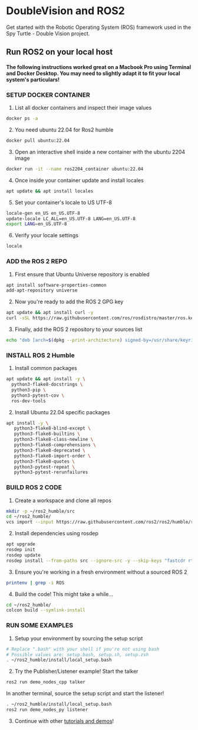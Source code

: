 # DoubleVision and ROS2
Get started with the Robotic Operating System (ROS) framework used in the Spy Turtle - Double Vision project. 

## Run ROS2 on your local host
#### The following instructions worked great on a Macbook Pro using Terminal and Docker Desktop. You may need to slightly adapt it to fit your local system's particulars!

### SETUP DOCKER CONTAINER
1. List all docker containers and inspect their image values
```bash
docker ps -a
```
2. You need ubuntu 22.04 for Ros2 humble
```bash
docker pull ubuntu:22.04
```
3. Open an interactive shell inside a new container with the ubuntu 2204 image
```bash
docker run -it --name ros2204_container ubuntu:22.04
```
4. Once inside your container update and install locales
```bash
apt update && apt install locales
```
5. Set your container's locale to US UTF-8
```bash
locale-gen en_US en_US.UTF-8
update-locale LC_ALL=en_US.UTF-8 LANG=en_US.UTF-8
export LANG=en_US.UTF-8
```
6. Verify your locale settings
```bash
locale
```
### ADD the ROS 2 REPO
1. First ensure that Ubuntu Universe repository is enabled
```bash
apt install software-properties-common
add-apt-repository universe
```
2. Now you're ready to add the ROS 2 GPG key
```bash
apt update && apt install curl -y
curl -sSL https://raw.githubusercontent.com/ros/rosdistro/master/ros.key -o /usr/share/keyrings/ros-archive-keyring.gpg
```
3. Finally, add the ROS 2 repository to your sources list
```bash
echo "deb [arch=$(dpkg --print-architecture) signed-by=/usr/share/keyrings/ros-archive-keyring.gpg] http://packages.ros.org/ros2/ubuntu $(. /etc/os-release && echo $UBUNTU_CODENAME) main" | tee /etc/apt/sources.list.d/ros2.list > /dev/null
```

### INSTALL ROS 2 Humble
1. Install common packages
```bash
apt update && apt install -y \
  python3-flake8-docstrings \
  python3-pip \
  python3-pytest-cov \
  ros-dev-tools
```
2. Install Ubuntu 22.04 specific packages
```bash
apt install -y \
   python3-flake8-blind-except \
   python3-flake8-builtins \
   python3-flake8-class-newline \
   python3-flake8-comprehensions \
   python3-flake8-deprecated \
   python3-flake8-import-order \
   python3-flake8-quotes \
   python3-pytest-repeat \
   python3-pytest-rerunfailures
```

### BUILD ROS 2 CODE
1. Create a workspace and clone all repos
```bash
mkdir -p ~/ros2_humble/src
cd ~/ros2_humble/
vcs import --input https://raw.githubusercontent.com/ros2/ros2/humble/ros2.repos src
```
2. Install dependencies using rosdep
```bash
apt upgrade
rosdep init
rosdep update
rosdep install --from-paths src --ignore-src -y --skip-keys "fastcdr rti-connext-dds-6.0.1 urdfdom_headers"
```
3. Ensure you're working in a fresh environment without a sourced ROS 2
```bash
printenv | grep -i ROS
```
4. Build the code! This might take a while...
```bash
cd ~/ros2_humble/
colcon build --symlink-install
```

### RUN SOME EXAMPLES
1. Setup your environment by sourcing the setup script
```bash
# Replace ".bash" with your shell if you're not using bash
# Possible values are: setup.bash, setup.sh, setup.zsh
. ~/ros2_humble/install/local_setup.bash
```
2. Try the Publisher/Listener example!
Start the talker
```bash
ros2 run demo_nodes_cpp talker
```
In another terminal, source the setup script and start the listener!
```bash
. ~/ros2_humble/install/local_setup.bash
ros2 run demo_nodes_py listener
```
3. Continue with other [tutorials and demos](https://docs.ros.org/en/humble/Tutorials.html)!
